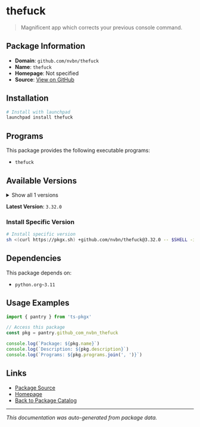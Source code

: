 # thefuck

> Magnificent app which corrects your previous console command.

## Package Information

- **Domain**: `github.com/nvbn/thefuck`
- **Name**: `thefuck`
- **Homepage**: Not specified
- **Source**: [View on GitHub](https://github.com/pkgxdev/pantry/tree/main/projects/github.com/nvbn/thefuck/package.yml)

## Installation

```bash
# Install with launchpad
launchpad install thefuck
```

## Programs

This package provides the following executable programs:

- `thefuck`

## Available Versions

<details>
<summary>Show all 1 versions</summary>

- `3.32.0`

</details>

**Latest Version**: `3.32.0`

### Install Specific Version

```bash
# Install specific version
sh <(curl https://pkgx.sh) +github.com/nvbn/thefuck@3.32.0 -- $SHELL -i
```

## Dependencies

This package depends on:

- `python.org~3.11`

## Usage Examples

```typescript
import { pantry } from 'ts-pkgx'

// Access this package
const pkg = pantry.github_com_nvbn_thefuck

console.log(`Package: ${pkg.name}`)
console.log(`Description: ${pkg.description}`)
console.log(`Programs: ${pkg.programs.join(', ')}`)
```

## Links

- [Package Source](https://github.com/pkgxdev/pantry/tree/main/projects/github.com/nvbn/thefuck/package.yml)
- [Homepage](#)
- [Back to Package Catalog](../package-catalog.md)

---

*This documentation was auto-generated from package data.*
